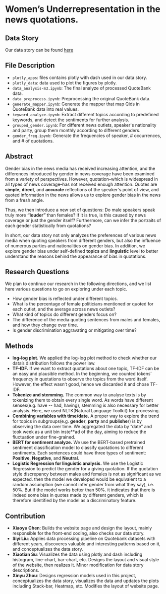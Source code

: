 # Women’s Underrepresentation in the news quotations.

## Data Story

Our data story can be found [here](https://chenxiaoyuxd.github.io/)

## File Description
+ `plotly_apps`: files contains plotly with dash used in our data story.
+ `plotly_data`: data used to plot the figures by plotly.
+ `data_analysis-m3.ipynb`: The final analyze of processed QuoteBank data.
+ `data_preprocess.ipynb`: Preprocessing the original QuoteBank data.
+ `generate_mapper.ipynb`: Generate the mapper that map Qids in QuoteBank data into real values.
+ `keyword_analyze.ipynb`: Extract different topics according to predefined keywords, and detect the sentiments for further analysis.
+ `grouped_gender.ipynb`: For different news outlets, speaker's nationality and party, group them monthly according to different genders.
+ `gender_freq.ipynb`: Generate the frequencies of speaker, # occurrences, and # of quotations.

## Abstract

Gender bias in the news media has received increasing attention, and the differences introduced by gender in news coverage have been examined from a variety of perspectives. 
However, quotation–which is widespread in all types of news coverage–has not received enough attention. 
Quotes are **simple**, **direct**, and **accurate** reflections of the speaker's point of view, and quoted information in the news allows us to explore gender bias in the news from a fresh angle.

Thus, we then introduce a new set of questions: Do male speakers speak truly more **“louder”** than females? If it is true, is this caused by news coverage or just the gender itself?
Furthermore, can we infer the portraits of each gender statistically from quotations?

In short, our data story not only analyzes the preferences of various news media when quoting speakers from different genders, but also the influence of numerous parties and nationalities on gender bias.
In addition, we explore gender bias under self-defined **topics** and **linguistic** level to better understand the reasons behind the appearance of bias in quotations.
## Research Questions

We plan to continue our research in the following directions, and we list here various questions to go on exploring under each topic.

+ How gender bias is reflected under different topics.
+ What is the percentage of female politicians mentioned or quoted for each outlet, and the average across news outlets?
+ What kind of topics do different genders focus on?
+ The difference of the media quoting sentences from males and females, and how they change over time.
+ Is gender discrimination aggravating or mitigating over time?

## Methods

- **log-log plot.** We applied the log-log plot method to check whether our data’s distribution follows the power law.
- **TF-IDF.** If we want to extract quotations about one topic, TF-IDF can be an easy and plausible method. In the beginning, we counted tokens’ frequency in quotations to observe the topics from the word itself. However, the effect wasn’t good, hence we discarded it and chose TF-IDF.
- **Tokenize and stemming.** The common way to analyse texts is by tokenizing them to obtain every single word. As words have different senses(e.g. have -- had, having), stemming is also necessary for better analysis. Here, we used NLTK(Natural Language Toolkit) for processing.
- **Combining variables with time/date.** A proper way to explore the trend for topics in subgroups(e.g. **gender**, **party** and **publisher**) is by observing the data over time. We aggregated the data by “date” and took week as a unit bin inste**ad of the day, aiming to reduce the fluctuation under fine-grained.
- **BERT for sentiment analyze.** We use the BERT-based pretrained sentiment classification model to classify quotations to different sentiments. Each sentences could have three types of sentiment: **Positive**, **Negative**, and **Neutral**.
- **Logistic Regression for linguistic analysis.** We use the Logistic Regression to predict the gender for a giving quotation. If the quotation style discrepancy between males and females is not as significant as we expected. then the model we developed would be equivalent to a random assumption (we cannot infer gender from what they say), i.e. 50%. But if the model works better than 50%. it indicates that there is indeed some bias in quotes made by different genders, which is therefore identified by the model as a discriminatory feature.

## Contribution

- **Xiaoyu Chen**: Builds the website page and design the layout, mainly responsible for the front-end coding, also checks our data story.
- **Siyi Liu**: Applies data processing pipeline on Quotebank datasets with different years, discoveres valuable and interesting patterns based on it, and conceptualizes the data story.
- **Xiaotian Su**: Visualizes the data using plotly and dash including histogram, line-chart, bar-chart, etc. Designs the layout and visual style of the website, then realizes it. Minor modification for data story descriptions.
- **Xinyu Zhou**: Designs regression models used in this project, conceptualizes the data story, visualizes the data and updates the plots including Stack-bar, Heatmap, etc. Modifies the layout of website page.



